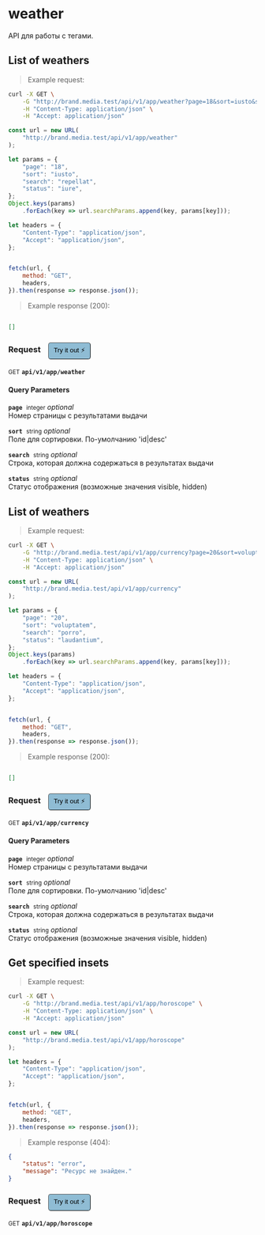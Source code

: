 # weather

API для работы с тегами.

## List of weathers




> Example request:

```bash
curl -X GET \
    -G "http://brand.media.test/api/v1/app/weather?page=18&sort=iusto&search=repellat&status=iure" \
    -H "Content-Type: application/json" \
    -H "Accept: application/json"
```

```javascript
const url = new URL(
    "http://brand.media.test/api/v1/app/weather"
);

let params = {
    "page": "18",
    "sort": "iusto",
    "search": "repellat",
    "status": "iure",
};
Object.keys(params)
    .forEach(key => url.searchParams.append(key, params[key]));

let headers = {
    "Content-Type": "application/json",
    "Accept": "application/json",
};


fetch(url, {
    method: "GET",
    headers,
}).then(response => response.json());
```


> Example response (200):

```json

[]
```
<div id="execution-results-GETapi-v1-app-weather" hidden>
    <blockquote>Received response<span id="execution-response-status-GETapi-v1-app-weather"></span>:</blockquote>
    <pre class="json"><code id="execution-response-content-GETapi-v1-app-weather"></code></pre>
</div>
<div id="execution-error-GETapi-v1-app-weather" hidden>
    <blockquote>Request failed with error:</blockquote>
    <pre><code id="execution-error-message-GETapi-v1-app-weather"></code></pre>
</div>
<form id="form-GETapi-v1-app-weather" data-method="GET" data-path="api/v1/app/weather" data-authed="0" data-hasfiles="0" data-headers='{"Content-Type":"application\/json","Accept":"application\/json"}' onsubmit="event.preventDefault(); executeTryOut('GETapi-v1-app-weather', this);">
<h3>
    Request&nbsp;&nbsp;&nbsp;
        <button type="button" style="background-color: #8fbcd4; padding: 5px 10px; border-radius: 5px; border-width: thin;" id="btn-tryout-GETapi-v1-app-weather" onclick="tryItOut('GETapi-v1-app-weather');">Try it out ⚡</button>
    <button type="button" style="background-color: #c97a7e; padding: 5px 10px; border-radius: 5px; border-width: thin;" id="btn-canceltryout-GETapi-v1-app-weather" onclick="cancelTryOut('GETapi-v1-app-weather');" hidden>Cancel</button>&nbsp;&nbsp;
    <button type="submit" style="background-color: #6ac174; padding: 5px 10px; border-radius: 5px; border-width: thin;" id="btn-executetryout-GETapi-v1-app-weather" hidden>Send Request 💥</button>
    </h3>
<p>
<small class="badge badge-green">GET</small>
 <b><code>api/v1/app/weather</code></b>
</p>
<h4 class="fancy-heading-panel"><b>Query Parameters</b></h4>
<p>
<b><code>page</code></b>&nbsp;&nbsp;<small>integer</small>     <i>optional</i> &nbsp;
<input type="number" name="page" data-endpoint="GETapi-v1-app-weather" data-component="query"  hidden>
<br>
Номер страницы с результатами выдачи
</p>
<p>
<b><code>sort</code></b>&nbsp;&nbsp;<small>string</small>     <i>optional</i> &nbsp;
<input type="text" name="sort" data-endpoint="GETapi-v1-app-weather" data-component="query"  hidden>
<br>
Поле для сортировки. По-умолчанию  'id|desc'
</p>
<p>
<b><code>search</code></b>&nbsp;&nbsp;<small>string</small>     <i>optional</i> &nbsp;
<input type="text" name="search" data-endpoint="GETapi-v1-app-weather" data-component="query"  hidden>
<br>
Строка, которая должна содержаться в результатах выдачи
</p>
<p>
<b><code>status</code></b>&nbsp;&nbsp;<small>string</small>     <i>optional</i> &nbsp;
<input type="text" name="status" data-endpoint="GETapi-v1-app-weather" data-component="query"  hidden>
<br>
Статус отображения (возможные значения visible, hidden)
</p>
</form>


## List of weathers




> Example request:

```bash
curl -X GET \
    -G "http://brand.media.test/api/v1/app/currency?page=20&sort=voluptatem&search=porro&status=laudantium" \
    -H "Content-Type: application/json" \
    -H "Accept: application/json"
```

```javascript
const url = new URL(
    "http://brand.media.test/api/v1/app/currency"
);

let params = {
    "page": "20",
    "sort": "voluptatem",
    "search": "porro",
    "status": "laudantium",
};
Object.keys(params)
    .forEach(key => url.searchParams.append(key, params[key]));

let headers = {
    "Content-Type": "application/json",
    "Accept": "application/json",
};


fetch(url, {
    method: "GET",
    headers,
}).then(response => response.json());
```


> Example response (200):

```json

[]
```
<div id="execution-results-GETapi-v1-app-currency" hidden>
    <blockquote>Received response<span id="execution-response-status-GETapi-v1-app-currency"></span>:</blockquote>
    <pre class="json"><code id="execution-response-content-GETapi-v1-app-currency"></code></pre>
</div>
<div id="execution-error-GETapi-v1-app-currency" hidden>
    <blockquote>Request failed with error:</blockquote>
    <pre><code id="execution-error-message-GETapi-v1-app-currency"></code></pre>
</div>
<form id="form-GETapi-v1-app-currency" data-method="GET" data-path="api/v1/app/currency" data-authed="0" data-hasfiles="0" data-headers='{"Content-Type":"application\/json","Accept":"application\/json"}' onsubmit="event.preventDefault(); executeTryOut('GETapi-v1-app-currency', this);">
<h3>
    Request&nbsp;&nbsp;&nbsp;
        <button type="button" style="background-color: #8fbcd4; padding: 5px 10px; border-radius: 5px; border-width: thin;" id="btn-tryout-GETapi-v1-app-currency" onclick="tryItOut('GETapi-v1-app-currency');">Try it out ⚡</button>
    <button type="button" style="background-color: #c97a7e; padding: 5px 10px; border-radius: 5px; border-width: thin;" id="btn-canceltryout-GETapi-v1-app-currency" onclick="cancelTryOut('GETapi-v1-app-currency');" hidden>Cancel</button>&nbsp;&nbsp;
    <button type="submit" style="background-color: #6ac174; padding: 5px 10px; border-radius: 5px; border-width: thin;" id="btn-executetryout-GETapi-v1-app-currency" hidden>Send Request 💥</button>
    </h3>
<p>
<small class="badge badge-green">GET</small>
 <b><code>api/v1/app/currency</code></b>
</p>
<h4 class="fancy-heading-panel"><b>Query Parameters</b></h4>
<p>
<b><code>page</code></b>&nbsp;&nbsp;<small>integer</small>     <i>optional</i> &nbsp;
<input type="number" name="page" data-endpoint="GETapi-v1-app-currency" data-component="query"  hidden>
<br>
Номер страницы с результатами выдачи
</p>
<p>
<b><code>sort</code></b>&nbsp;&nbsp;<small>string</small>     <i>optional</i> &nbsp;
<input type="text" name="sort" data-endpoint="GETapi-v1-app-currency" data-component="query"  hidden>
<br>
Поле для сортировки. По-умолчанию  'id|desc'
</p>
<p>
<b><code>search</code></b>&nbsp;&nbsp;<small>string</small>     <i>optional</i> &nbsp;
<input type="text" name="search" data-endpoint="GETapi-v1-app-currency" data-component="query"  hidden>
<br>
Строка, которая должна содержаться в результатах выдачи
</p>
<p>
<b><code>status</code></b>&nbsp;&nbsp;<small>string</small>     <i>optional</i> &nbsp;
<input type="text" name="status" data-endpoint="GETapi-v1-app-currency" data-component="query"  hidden>
<br>
Статус отображения (возможные значения visible, hidden)
</p>
</form>


## Get specified insets




> Example request:

```bash
curl -X GET \
    -G "http://brand.media.test/api/v1/app/horoscope" \
    -H "Content-Type: application/json" \
    -H "Accept: application/json"
```

```javascript
const url = new URL(
    "http://brand.media.test/api/v1/app/horoscope"
);

let headers = {
    "Content-Type": "application/json",
    "Accept": "application/json",
};


fetch(url, {
    method: "GET",
    headers,
}).then(response => response.json());
```


> Example response (404):

```json
{
    "status": "error",
    "message": "Ресурс не знайден."
}
```
<div id="execution-results-GETapi-v1-app-horoscope" hidden>
    <blockquote>Received response<span id="execution-response-status-GETapi-v1-app-horoscope"></span>:</blockquote>
    <pre class="json"><code id="execution-response-content-GETapi-v1-app-horoscope"></code></pre>
</div>
<div id="execution-error-GETapi-v1-app-horoscope" hidden>
    <blockquote>Request failed with error:</blockquote>
    <pre><code id="execution-error-message-GETapi-v1-app-horoscope"></code></pre>
</div>
<form id="form-GETapi-v1-app-horoscope" data-method="GET" data-path="api/v1/app/horoscope" data-authed="0" data-hasfiles="0" data-headers='{"Content-Type":"application\/json","Accept":"application\/json"}' onsubmit="event.preventDefault(); executeTryOut('GETapi-v1-app-horoscope', this);">
<h3>
    Request&nbsp;&nbsp;&nbsp;
        <button type="button" style="background-color: #8fbcd4; padding: 5px 10px; border-radius: 5px; border-width: thin;" id="btn-tryout-GETapi-v1-app-horoscope" onclick="tryItOut('GETapi-v1-app-horoscope');">Try it out ⚡</button>
    <button type="button" style="background-color: #c97a7e; padding: 5px 10px; border-radius: 5px; border-width: thin;" id="btn-canceltryout-GETapi-v1-app-horoscope" onclick="cancelTryOut('GETapi-v1-app-horoscope');" hidden>Cancel</button>&nbsp;&nbsp;
    <button type="submit" style="background-color: #6ac174; padding: 5px 10px; border-radius: 5px; border-width: thin;" id="btn-executetryout-GETapi-v1-app-horoscope" hidden>Send Request 💥</button>
    </h3>
<p>
<small class="badge badge-green">GET</small>
 <b><code>api/v1/app/horoscope</code></b>
</p>
</form>



